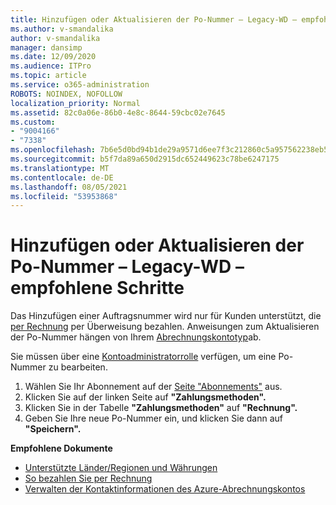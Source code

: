 ```yaml
---
title: Hinzufügen oder Aktualisieren der Po-Nummer – Legacy-WD – empfohlene Schritte
ms.author: v-smandalika
author: v-smandalika
manager: dansimp
ms.date: 12/09/2020
ms.audience: ITPro
ms.topic: article
ms.service: o365-administration
ROBOTS: NOINDEX, NOFOLLOW
localization_priority: Normal
ms.assetid: 82c0a06e-86b0-4e8c-8644-59cbc02e7645
ms.custom:
- "9004166"
- "7338"
ms.openlocfilehash: 7b6e5d0bd94b1de29a9571d6ee7f3c212860c5a957562238eb5f5214ec676e87
ms.sourcegitcommit: b5f7da89a650d2915dc652449623c78be6247175
ms.translationtype: MT
ms.contentlocale: de-DE
ms.lasthandoff: 08/05/2021
ms.locfileid: "53953868"
---
```

# <a name="add-or-update-po-number---legacy-wd---recommended-steps"></a>Hinzufügen oder Aktualisieren der Po-Nummer – Legacy-WD – empfohlene Schritte

Das Hinzufügen einer Auftragsnummer wird nur für Kunden unterstützt, die [per Rechnung](https://docs.microsoft.com/azure/cost-management-billing/manage/pay-by-invoice) per Überweisung bezahlen. Anweisungen zum Aktualisieren der Po-Nummer hängen von Ihrem [Abrechnungskontotyp](https://docs.microsoft.com/azure/cost-management-billing/manage/view-all-accounts)ab.

Sie müssen über eine [Kontoadministratorrolle](https://docs.microsoft.com/azure/role-based-access-control/rbac-and-directory-admin-roles) verfügen, um eine Po-Nummer zu bearbeiten.

1. Wählen Sie Ihr Abonnement auf der [Seite "Abonnements"](https://ms.portal.azure.com/#blade/Microsoft_Azure_Billing/SubscriptionsBlade) aus.
2. Klicken Sie auf der linken Seite auf **"Zahlungsmethoden".**
3. Klicken Sie in der Tabelle **"Zahlungsmethoden"** auf **"Rechnung".** 
4. Geben Sie Ihre neue Po-Nummer ein, und klicken Sie dann auf **"Speichern".**

**Empfohlene Dokumente**

- [Unterstützte Länder/Regionen und Währungen](https://azure.microsoft.com/en-us/pricing/faq/) 
- [So bezahlen Sie per Rechnung](https://docs.microsoft.com/azure/cost-management-billing/manage/pay-by-invoice) 
- [Verwalten der Kontaktinformationen des Azure-Abrechnungskontos](https://docs.microsoft.com/azure/cost-management-billing/manage/change-azure-account-profile)


